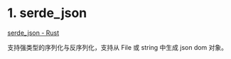 # 1. serde_json

[serde_json - Rust](https://docs.serde.rs/serde_json/index.html)

支持强类型的序列化与反序列化，支持从 File 或 string 中生成 json dom 对象。

